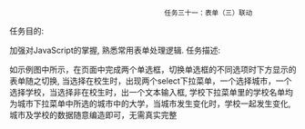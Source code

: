                                           任务三十一：表单（三）联动
任务目的:

加强对JavaScript的掌握,
熟悉常用表单处理逻辑.
任务描述:

如示例图中所示，在页面中完成两个单选框，切换单选框的不同选项时下方显示的表单随之切换,
当选择在校生时，出现两个select下拉菜单，一个选择城市，一个选择学校，当选择非在校生时，出一个文本输入框,
学校下拉菜单里的学校名单均为城市下拉菜单中所选的城市中的大学，当城市发生变化时，学校一起发生变化,
城市及学校的数据随意编造即可，无需真实完整
